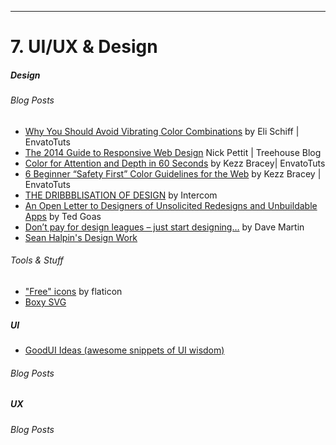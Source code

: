 

___

# 7. UI/UX & Design

##### Design

###### Blog Posts

* [Why You Should Avoid Vibrating Color Combinations](http://webdesign.tutsplus.com/articles/why-you-should-avoid-vibrating-color-combinations--cms-25621) by Eli Schiff | EnvatoTuts
* [The 2014 Guide to Responsive Web Design](http://blog.teamtreehouse.com/modern-field-guide-responsive-web-design) Nick Pettit | Treehouse Blog
* [Color for Attention and Depth in 60 Seconds](http://webdesign.tutsplus.com/tutorials/color-for-attention-and-depth-in-60-seconds--cms-25229) by Kezz Bracey| EnvatoTuts
* [6 Beginner “Safety First” Color Guidelines for the Web](http://webdesign.tutsplus.com/tutorials/6-beginner-safety-first-color-guidelines-for-the-web--cms-21462) by Kezz Bracey | EnvatoTuts
* [THE DRIBBBLISATION OF DESIGN](https://blog.intercom.io/the-dribbblisation-of-design/) by Intercom
* [An Open Letter to Designers of Unsolicited Redesigns and Unbuildable Apps](https://blog.intercom.io/the-dribbblisation-of-design/) by Ted Goas
* [Don’t pay for design leagues – just start designing…](https://davemartinsblog.wordpress.com/2015/01/19/dont-pay-for-design-schoolscoursesleagues-just-start-designing/) by Dave Martin
* [Sean Halpin's Design Work](http://seanhalpin.io/work)

###### Tools & Stuff

* ["Free" icons](http://www.flaticon.com/) by flaticon
* [Boxy SVG](https://boxy-svg.com/main.html)


##### UI

*  [GoodUI Ideas (awesome snippets of UI wisdom)](http://goodui.org/)

###### Blog Posts

##### UX

###### Blog Posts
